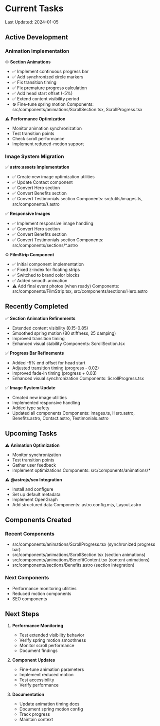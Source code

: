 # Current Tasks

Last Updated: 2024-01-05

## Active Development

### Animation Implementation

⚙️ **Section Animations**

- ✅ Implement continuous progress bar
- ✅ Add synchronized circle markers
- ✅ Fix transition timing
- ✅ Fix premature progress calculation
- ✅ Add head start offset (-5%)
- ✅ Extend content visibility period
- ⚙️ Fine-tune spring motion
Components: src/components/animations/ScrollSection.tsx, ScrollProgress.tsx

⚠️ **Performance Optimization**

- Monitor animation synchronization
- Test transition points
- Check scroll performance
- Implement reduced-motion support

### Image System Migration

✅ **astro:assets Implementation**

- ✅ Create new image optimization utilities
- ✅ Update Contact component
- ✅ Convert Hero section
- ✅ Convert Benefits section
- ✅ Convert Testimonials section
Components: src/utils/images.ts, src/components/**/**.astro

✅ **Responsive Images**

- ✅ Implement responsive image handling
- ✅ Convert Hero section
- ✅ Convert Benefits section
- ✅ Convert Testimonials section
Components: src/components/sections/*.astro

⚙️ **FilmStrip Component**

- ✅ Initial component implementation
- ✅ Fixed z-index for floating strips
- ✅ Switched to brand color blocks
- ✅ Added smooth animation
- ⚠️ Add final event photos (when ready)
Components: src/components/FilmStrip.tsx, src/components/sections/Hero.astro

## Recently Completed

✅ **Section Animation Refinements**

- Extended content visibility (0.15-0.85)
- Smoothed spring motion (80 stiffness, 25 damping)
- Improved transition timing
- Enhanced visual stability
Components: ScrollSection.tsx

✅ **Progress Bar Refinements**

- Added -5% end offset for head start
- Adjusted transition timing (progress - 0.02)
- Improved fade-in timing (progress + 0.03)
- Enhanced visual synchronization
Components: ScrollProgress.tsx

✅ **Image System Update**

- Created new image utilities
- Implemented responsive handling
- Added type safety
- Updated all components
Components: images.ts, Hero.astro, Benefits.astro, Contact.astro, Testimonials.astro

## Upcoming Tasks

⚠️ **Animation Optimization**

- Monitor synchronization
- Test transition points
- Gather user feedback
- Implement optimizations
Components: src/components/animations/*

⚠️ **@astrojs/seo Integration**

- Install and configure
- Set up default metadata
- Implement OpenGraph
- Add structured data
Components: astro.config.mjs, Layout.astro

## Components Created

### Recent Components

- src/components/animations/ScrollProgress.tsx (synchronized progress bar)
- src/components/animations/ScrollSection.tsx (section animations)
- src/components/animations/BenefitContent.tsx (content animations)
- src/components/sections/Benefits.astro (section integration)

### Next Components

- Performance monitoring utilities
- Reduced motion components
- SEO components

## Next Steps

1. **Performance Monitoring**
   - Test extended visibility behavior
   - Verify spring motion smoothness
   - Monitor scroll performance
   - Document findings

2. **Component Updates**
   - Fine-tune animation parameters
   - Implement reduced motion
   - Test accessibility
   - Verify performance

3. **Documentation**
   - Update animation timing docs
   - Document spring motion config
   - Track progress
   - Maintain context
